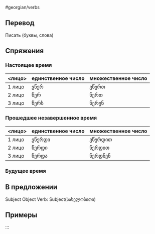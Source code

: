 #georgian/verbs 
## Перевод
Писать (буквы, слова)
## Спряжения
### Настоящее время
<лицо>|единственное число|множественное число
--------|---------------------|------------------------
1 лицо | ვწერ | ვწერთ
2 лицо | წერ | წერთ
3 лицо | წერს | წერენ
### Прошедшее незавершенное время
<лицо>|единственное число|множественное число
--------|---------------------|------------------------
1 лицо | ვწერდი | ვწერდით
2 лицо | წერდი | წერდით
3 лицо | წერდა | წერდნენ
### Будущее время
## В предложении
Subject Object Verb: Subject(სახელობითი)
## Примеры
:::
